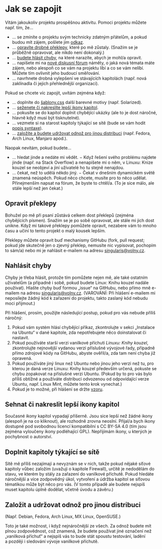 <!--

Linux Kniha kouzel, Jak se zapojit
Copyright (c) 2019, 2020 Singularis <singularis@volny.cz>

Toto dílo je dílem svobodné kultury; můžete ho šířit a modifikovat pod
podmínkami licence Creative Commons Attribution-ShareAlike 4.0 International
vydané neziskovou organizací Creative Commons. Text licence je přiložený
k tomuto projektu nebo ho můžete najít na webové adrese:

https://creativecommons.org/licenses/by-sa/4.0/

-->
<!--

-->
# Jak se zapojit

Vítám jakoukoliv projektu prospěšnou aktivitu. Pomoci projektu můžete např. tím, že...

* ... se zmíníte o projektu svým technicky zdatným přátelům, a pokud budou mít zájem, pošlete jim [odkaz](https://singularis-mzf.github.io).
* ... [opravíte drobné překlepy](#opravit-překlepy), které po mě zůstaly. (Snažím se je průběžně opravovat, ale nikdo není dokonalý.)
* ... [budete hlásit chyby](#nahlásit-chyby), na které narazíte, abych je mohl/a opravit.
* ... napíšete mi na [nové diskusní fórum](https://github.com/singularis-mzf/linux-spellbook/discussions) náměty, o jaká nová témata máte zájem, nebo alespoň co se vám na projektu líbí a co se vám nelíbí. Můžete tím ovlivnit jeho budoucí směřování.
* ... navrhnete drobná vylepšení ve stávajících kapitolách (např. nová zaklínadla či jejich přehlednější organizaci).

Pokud se chcete víc zapojit, uvítám zejména když:

* ... doplníte do [šablony.css](form%C3%A1ty/html/%C5%A1ablona.css) další barevné motivy (např. Solarized).
* ... [seženete či nakreslíte lepší ikony kapitol](#sehnat-či-nakreslit-lepší-ikony-kapitol).
* ... pokusíte se do kapitol doplnit chybějící ukázky (ale to je dost náročné, hlavně když musí být tisknutelné).
* ... vezmete si na starost kapitoly týkající se sítě (bude se vám hodit [popis syntaxe](dokumentace/syntaxe-kapitol.md)\).
* ... [založíte a budete udržovat odnož pro jinou distribuci](#založit-audržovat-odnož-pro-jinou-distribuci) (např. Fedora, Arch Linux, Manjaro apod.).

Naopak nevítám, pokud budete...

* ... hledat jinde a nedáte mi vědět. − Když řešení svého problému najdete jinde (např. na Stack Overflow) a nenapíšete mi o něm, v Linuxu: Knize kouzel se neobjeví a jiní uživatelé ho tu stejně nenajdou.
* ... čekat, než to udělá někdo jiný. − Čekat v dnešním dynamickém světě znamená neúspěch. Pokud něco chcete, musíte pro to něco udělat. Přinejmenším napsat na fórum, že byste to chtěl/a. (To je sice málo, ale stále lepší než jen čekat.)

## Opravit překlepy

Bohužel po mě při psaní zůstává celkem dost překlepů (zejména chybějících písmen).
Snažím se je po sobě opravovat, ale stále mi jich dost unikne.
Když mi takové překlepy pomůžete opravit, nezabere vám to mnoho času
a učiní to tento projekt o malý kousek lepším.

Překlepy můžete opravit buď mechanismy GitHubu (fork, pull request; pokud jde
skutečně jen o zjevný překlep, nemusíte nic vypisovat, pochopím to sám/a)
nebo mi je nahlásit e-mailem na adresu [singularis@volny.cz](mailto:singularis@volny.cz).

## Nahlásit chyby

Chyby je třeba hlásit, protože tím pomůžete nejen mě, ale také ostatním uživatelům
(a případně i sobě, pokud budete Linux: Knihu kouzel nadále používat).
Hlašte chyby buď formou „issue“ na GitHubu, nebo přímo mně e-mailem
na adresu [singularis@volny.cz](mailto:singularis@volny.cz).
(VAROVÁNÍ: Při hlášení e-mailem mi neposílejte žádný kód k zařazení do projektu,
takto zaslaný kód nebudu moci přijmout.)

Při hlášení, prosím, použijte následující postup, pokud pro vás nebude příliš náročný:

1. Pokud vám systém hlásí chybějící příkaz, zkontrolujte v sekci „Instalace na Ubuntu“ v dané kapitole, zda nepotřebujete něco doinstalovat či nastavit.
2. Pokud používáte starší verzi vanilkové příchuti *Linuxu: Knihy kouzel*, zkontrolujte nejnovější vydanou verzi příslušné vývojové řady, případně přímo zdrojové kódy na GitHubu, abyste ověřil/a, zda tam není chyba již opravená.
3. Pokud používáte jiný linux než Ubuntu nebo jinou jeho verzi než tu, pro kterou je daná verze Linuxu: Knihy kouzel především určená, pokuste se chybu zopakovat na příslušné verzi Ubuntu. (Pokud by to pro vás bylo příliš obtížné a používáte distribuci odvozenou od odpovídající verze Ubuntu, např. Linux Mint, můžete tento krok vynechat.)
4. Pokud je to možné, při hlášení se držte [vzoru](https://github.com/singularis-mzf/linux-spellbook/issues/2).

## Sehnat či nakreslit lepší ikony kapitol

Současné ikony kapitol vypadají příšerně. Jsou sice lepší než žádné ikony
(alespoň je na co kliknout), ale rozhodně zrovna neoslní.
Přijal/a bych ikony dostupné pod svobodnou licencí kompatibilní
s CC BY-SA 4.0 (tím jsou zejména vyloučeny ikony podléhající GPL).
Nepřijímám ikony, u kterých je pochybnost o autorství.

## Doplnit kapitoly týkající se sítě

Sítě mě příliš nezajímají a nevyznám se v nich, takže pokud nějaké
síťové kapitoly vůbec založím (uvažuji o kapitole Firewall),
určitě je nedodělám do stavu, ve kterém by stály za zařazení
do vanilkové příchutě. Pokud hledáte náročnější a více zodpovědný úkol,
vytvoření a údržba kapitol se síťovou tématikou může být něco pro vás.
(V tomto případě ale budete nejspíš muset kapitolu úplně dodělat,
včetně úvodu a závěru.)

## Založit a udržovat odnož pro jinou distribuci

(Např. Debian, Fedora, Arch Linux, MX Linux, OpenSUSE.)

Toto je také možnost, i když nejnáročnější ze všech.
Za odnož budete mít plnou zodpovědnost, což znamená,
že budete používat jiné označení než „vanilková příchuť“
a nejspíš vás to bude stát spoustu testování,
ladění a později i sledování vývoje vanilkové příchutě.
